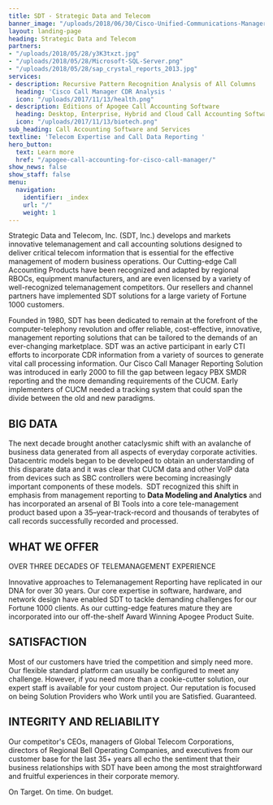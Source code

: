 ```yaml
---
title: SDT - Strategic Data and Telecom
banner_image: "/uploads/2018/06/30/Cisco-Unified-Communications-Manager-data-record-reporting-1.jpg"
layout: landing-page
heading: Strategic Data and Telecom
partners:
- "/uploads/2018/05/28/y3K3txzt.jpg"
- "/uploads/2018/05/28/Microsoft-SQL-Server.png"
- "/uploads/2018/05/28/sap_crystal_reports_2013.jpg"
services:
- description: Recursive Pattern Recognition Analysis of All Columns
  heading: 'Cisco Call Manager CDR Analysis '
  icon: "/uploads/2017/11/13/health.png"
- description: Editions of Apogee Call Accounting Software
  heading: Desktop, Enterprise, Hybrid and Cloud Call Accounting Software
  icon: "/uploads/2017/11/13/biotech.png"
sub_heading: Call Accounting Software and Services
textline: 'Telecom Expertise and Call Data Reporting '
hero_button:
  text: Learn more
  href: "/apogee-call-accounting-for-cisco-call-manager/"
show_news: false
show_staff: false
menu:
  navigation:
    identifier: _index
    url: "/"
    weight: 1
---
```

Strategic Data and Telecom, Inc. (SDT, Inc.) develops and markets innovative telemanagement and call accounting solutions designed to deliver critical telecom information that is essential for the effective management of modern business operations.  Our Cutting-edge Call Accounting Products have been recognized and adapted by regional RBOCs, equipment manufacturers, and are even licensed by a variety of well-recognized telemanagement competitors.   Our resellers and channel partners have implemented SDT solutions for a large variety of Fortune 1000 customers.

Founded in 1980, SDT has been dedicated to remain at the forefront of the computer-telephony revolution and offer reliable, cost-effective, innovative, management reporting solutions that can be tailored to the demands of an ever-changing marketplace.  SDT was an active participant in early CTI efforts to incorporate CDR information from a variety of sources to generate vital call processing information.  Our Cisco Call Manager Reporting Solution  was introduced in early 2000 to fill the gap between legacy PBX SMDR reporting and the more demanding requirements of the CUCM. Early implementers of CUCM needed a tracking system that could span the divide between the old and new paradigms.

## **BIG DATA**

The next decade brought another cataclysmic shift with an avalanche of business data generated from all aspects of everyday corporate activities.  Datacentric models began to be developed to obtain an understanding of this disparate data and it was clear that CUCM data and other VoIP data from devices such as SBC controllers were becoming increasingly important components of these models.  SDT recognized this shift in emphasis from management reporting to **Data Modeling and Analytics** and has incorporated an arsenal of BI Tools into a core tele-management product based upon a 35–year-track-record and thousands of terabytes of call records successfully recorded and processed.

## WHAT WE OFFER

OVER THREE DECADES OF TELEMANAGEMENT EXPERIENCE

Innovative approaches to Telemanagement Reporting have replicated in our DNA for over 30 years.  Our core expertise in software, hardware, and network design have enabled SDT to tackle demanding challenges for our Fortune 1000 clients.  As our cutting-edge features mature they are incorporated into our off-the-shelf Award Winning Apogee Product Suite.

## SATISFACTION

Most of our customers have tried the competition and simply need more.  Our flexible standard platform can usually be configured to meet any challenge.  However, if you need more than a cookie-cutter solution, our expert staff is available for your custom project.  Our reputation is focused on being Solution Providers who Work until you are Satisfied.  Guaranteed.

## INTEGRITY AND RELIABILITY

Our competitor's CEOs,  managers of Global Telecom Corporations, directors of Regional Bell Operating Companies, and executives from our customer base for the last 35+ years all echo the sentiment that their business relationships with SDT have been among the most straightforward and fruitful experiences in their corporate memory.

On Target. On time. On budget.